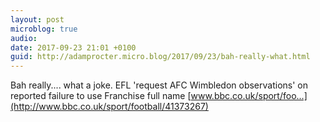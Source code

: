 ```yaml
---
layout: post
microblog: true
audio: 
date: 2017-09-23 21:01 +0100
guid: http://adamprocter.micro.blog/2017/09/23/bah-really-what.html
---
```

Bah really.... what a joke. EFL 'request AFC Wimbledon observations' on reported failure to use Franchise full name
[www.bbc.co.uk/sport/foo...](http://www.bbc.co.uk/sport/football/41373267)
